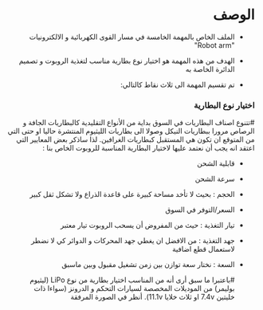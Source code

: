 <h1 dir="rtl"> الوصف </h1>

<div dir="rtl">

- الملف الخاص بالمهمة الخامسة في مسار القوى الكهربائية و الالكترونيات  "Robot arm"

- الهدف من هذه المهمة هو اختيار نوع بطارية مناسب لتغذية الروبوت و تصميم الدائرة الخاصة به

- تم تقسيم المهمة الى ثلاث نقاط كالتالي:

</div>


<h3 dir="rtl"> اختيار نوع البطارية </h3>

<div dir="rtl">
  
  #تتنوع اصناف البطاريات في السوق  بداية من الأنواع التقليدية كالبطاريات الجافة و الرصاص مرورا ببطاريات النيكل وصولا الى بطاريات الليثيوم المنتشرة حاليا او حتى التي من المتوقع ان تكون هي المستقبل كبطاريات الغرافين. لذا ساذكر بعض المعايير التي اعتقد انه يجب أن نعتمد عليها لاختيار البطارية المناسبة للروبوت الخاص بنا :

- قابلية الشحن
- سرعة الشحن
- الحجم : بحيث لا تأخد مساحة كبيرة على قاعدة الذراع ولا تشكل ثقل كبير
- السعر/التوفر في السوق
- تيار التغذية : حيث من المفروض أن يسحب الروبوت تيار معتبر
- جهد التغذية : من الافضل ان يغطي جهد المحركات و الدوائر كي لا نضطر لاستعمال قطع اضافية
- السعة : نختار سعة توازن بين زمن تشغيل مقبول وبين ماسبق
  
  
  
  #باعتبرا ما سبق أرى أنه من المناسب اختيار بطارية من نوع LiPo (ليثيوم بوليمر) من الموديلات المخصصة لسيارات التحكم و الدرونز (سواءا ذات خليتين 7.4v او ثلاث خلايا 11.1v). أنظر في الصورة المرفقة

   </div>
